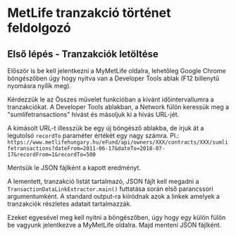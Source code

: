 # MetLife tranzakció történet feldolgozó

## Első lépés - Tranzakciók letöltése
Először is be kell jelentkezni a MyMetLife oldalra, lehetőleg Google Chrome böngészőben úgy hogy nyitva van a Developer Tools ablak (F12 billenytű nyomásra nyílik meg).

Kérdezzük le az Összes művelet funkcióban a kívánt időintervallumra a tranzakciókat. A Developer Tools ablakban, a Network fülön keressük meg a "sumlifetransactions" hívást és másoljuk ki a hívás URL-jét.

A kimásolt URL-t illesszük be egy új böngésző ablakba, de írjuk át a legutolsó `recordTo` paraméter értékét egy nagy számra. Pl.:
`https://www.metlifehungary.hu/eFund/api/owners/XXX/contracts/XXX/sumlifetransactions?dateFrom=2011-06-17&dateTo=2018-07-17&recordFrom=1&recordTo=500`

Mentsük le JSON fájlként a kapott eredményt.

A lementett, tranzakció listát tartalmazó, JSON fájlt kell megadni a `TransactionDataLinkExtractor.main()` futtatása során első parancssori argumentumként. A standard output-ra kiíródnak azok a linkek amelyek a tranzakciók részletes adatait tartalmazzák.

Ezeket egyesével meg kell nyitni a böngészőben, úgy hogy egy külön fülön be vagyunk jelentkezve a MyMetLife oldalra. Majd menteni JSON fájlként.